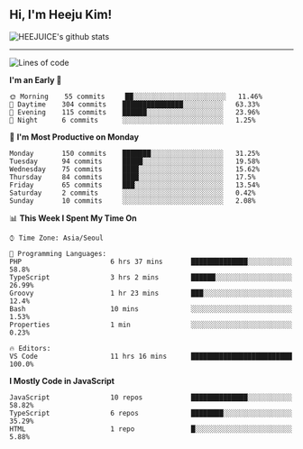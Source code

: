 ## Hi, I'm Heeju Kim!

![HEEJUICE's github stats](https://github-readme-stats.vercel.app/api?username=HEEJUICE&show_icons=true)

---
<!--START_SECTION:waka-->
![Lines of code](https://img.shields.io/badge/From%20Hello%20World%20I%27ve%20Written-22.8%20million%20lines%20of%20code-blue)

**I'm an Early 🐤** 

```text
🌞 Morning    55 commits     ██░░░░░░░░░░░░░░░░░░░░░░░   11.46% 
🌆 Daytime    304 commits    ███████████████░░░░░░░░░░   63.33% 
🌃 Evening    115 commits    ██████░░░░░░░░░░░░░░░░░░░   23.96% 
🌙 Night      6 commits      ░░░░░░░░░░░░░░░░░░░░░░░░░   1.25%

```
📅 **I'm Most Productive on Monday** 

```text
Monday       150 commits    ███████░░░░░░░░░░░░░░░░░░   31.25% 
Tuesday      94 commits     █████░░░░░░░░░░░░░░░░░░░░   19.58% 
Wednesday    75 commits     ████░░░░░░░░░░░░░░░░░░░░░   15.62% 
Thursday     84 commits     ████░░░░░░░░░░░░░░░░░░░░░   17.5% 
Friday       65 commits     ███░░░░░░░░░░░░░░░░░░░░░░   13.54% 
Saturday     2 commits      ░░░░░░░░░░░░░░░░░░░░░░░░░   0.42% 
Sunday       10 commits     ░░░░░░░░░░░░░░░░░░░░░░░░░   2.08%

```


📊 **This Week I Spent My Time On** 

```text
⌚︎ Time Zone: Asia/Seoul

💬 Programming Languages: 
PHP                      6 hrs 37 mins       ██████████████░░░░░░░░░░░   58.8% 
TypeScript               3 hrs 2 mins        ██████░░░░░░░░░░░░░░░░░░░   26.99% 
Groovy                   1 hr 23 mins        ███░░░░░░░░░░░░░░░░░░░░░░   12.4% 
Bash                     10 mins             ░░░░░░░░░░░░░░░░░░░░░░░░░   1.53% 
Properties               1 min               ░░░░░░░░░░░░░░░░░░░░░░░░░   0.23%

🔥 Editors: 
VS Code                  11 hrs 16 mins      █████████████████████████   100.0%

```

**I Mostly Code in JavaScript** 

```text
JavaScript               10 repos            ██████████████░░░░░░░░░░░   58.82% 
TypeScript               6 repos             ████████░░░░░░░░░░░░░░░░░   35.29% 
HTML                     1 repo              █░░░░░░░░░░░░░░░░░░░░░░░░   5.88%

```



<!--END_SECTION:waka-->

